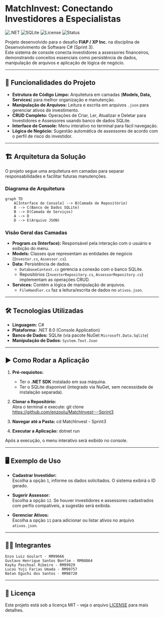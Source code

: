 # MatchInvest: Conectando Investidores a Especialistas

![.NET](https://img.shields.io/badge/.NET-8.0-blue)
![SQLite](https://img.shields.io/badge/Database-SQLite-lightgrey)
![License](https://img.shields.io/badge/License-MIT-green)
![Status](https://img.shields.io/badge/Status-Em%20Desenvolvimento-yellow)

Projeto desenvolvido para o desafio **FIAP / XP Inc.** na disciplina de Desenvolvimento de Software C# (Sprint 3).  
Este sistema de console conecta investidores a assessores financeiros, demonstrando conceitos essenciais como persistência de dados, manipulação de arquivos e aplicação de lógica de negócio.

---

## 🚀 Funcionalidades do Projeto

- **Estrutura de Código Limpo:** Arquitetura em camadas (**Models, Data, Services**) para melhor organização e manutenção.
- **Manipulação de Arquivos:** Leitura e escrita em arquivos `.json` para gerenciar ativos de investimento.
- **CRUD Completo:** Operações de Criar, Ler, Atualizar e Deletar para Investidores e Assessores usando banco de dados SQLite.
- **Interface de Console:** Menu interativo no terminal para fácil navegação.
- **Lógica de Negócio:** Sugestão automática de assessores de acordo com o perfil de risco do investidor.

---

## 🏗 Arquitetura da Solução

O projeto segue uma arquitetura em camadas para separar responsabilidades e facilitar futuras manutenções.

### Diagrama de Arquitetura

```mermaid
graph TD
    A[Interface de Console] --> B(Camada de Repositório)
    B --> C(Banco de Dados SQLite)
    B --> D(Camada de Serviços)
    A --> D
    D --> E(Arquivo JSON)
```

### Visão Geral das Camadas

- **Program.cs (Interface):** Responsável pela interação com o usuário e exibição do menu.
- **Models:** Classes que representam as entidades de negócio (`Investor.cs`, `Assessor.cs`).
- **Data:** Persistência de dados.
  - `DatabaseContext.cs` gerencia a conexão com o banco SQLite.
  - Repositórios (`InvestorRepository.cs`, `AssessorRepository.cs`) implementam as operações CRUD.
- **Services:** Contém a lógica de manipulação de arquivos.
  - `FileHandler.cs` faz a leitura/escrita de dados no `ativos.json`.

---

## 🛠 Tecnologias Utilizadas

- **Linguagem:** C#
- **Plataforma:** .NET 8.0 (Console Application)
- **Banco de Dados:** SQLite (via pacote NuGet `Microsoft.Data.Sqlite`)
- **Manipulação de Dados:** `System.Text.Json`

---

## ▶️ Como Rodar a Aplicação

1. **Pré-requisitos:**  
   - Ter o **.NET SDK** instalado em sua máquina.  
   - Ter o SQLite disponível (integrado via NuGet, sem necessidade de instalação separada).

2. **Clonar o Repositório:**  
   Abra o terminal e execute: git clone https://github.com/enzoolu/MatchInvest---Sprint3

3. **Navegar até a Pasta:**
   cd MatchInvest - Sprint3

4. **Executar a Aplicação:**
    dotnet run

Após a execução, o menu interativo será exibido no console.

---

## 🖥 Exemplo de Uso

- **Cadastrar Investidor:**  
Escolha a opção `1`, informe os dados solicitados. O sistema exibirá o ID gerado.

- **Sugerir Assessor:**  
Escolha a opção `12`. Se houver investidores e assessores cadastrados com perfis compatíveis, a sugestão será exibida.

- **Gerenciar Ativos:**  
Escolha a opção `11` para adicionar ou listar ativos no arquivo `ativos.json`.

---

## 👨‍💻 Integrantes
    Enzo Luiz Goulart - RM99666
    Gustavo Henrique Santos Bonfim - RM98864
    Kayky Paschoal Ribeiro - RM99929
    Lucas Yuji Farias Umada - RM99757
    Natan Eguchi dos Santos - RM98720


---


## 📄 Licença

Este projeto está sob a licença MIT - veja o arquivo [LICENSE](LICENSE) para mais detalhes.
